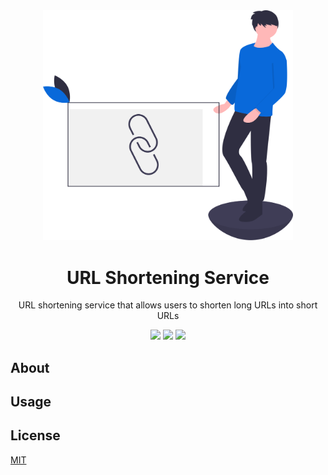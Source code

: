 <div align="center">
<img src="assets/url-shortening-service.svg" height="auto" width="400" />
<br />
<h1>URL Shortening Service</h1>
<p>
URL shortening service that allows users to shorten long URLs into short URLs
</p>
<a href="https://github.com/iamrajiv/url-shortening-service/network/members"><img src="https://img.shields.io/github/forks/iamrajiv/url-shortening-service?color=0969da&style=for-the-badge" height="auto" width="auto" /></a>
<a href="https://github.com/iamrajiv/url-shortening-service/stargazers"><img src="https://img.shields.io/github/stars/iamrajiv/url-shortening-service?color=0969da&style=for-the-badge" height="auto" width="auto" /></a>
<a href="https://github.com/iamrajiv/url-shortening-service/blob/main/LICENSE"><img src="https://img.shields.io/github/license/iamrajiv/url-shortening-service?color=0969da&style=for-the-badge" height="auto" width="auto" /></a>
</div>

## About

## Usage

## License

[MIT](https://github.com/iamrajiv/url-shortening-service/blob/main/LICENSE)
